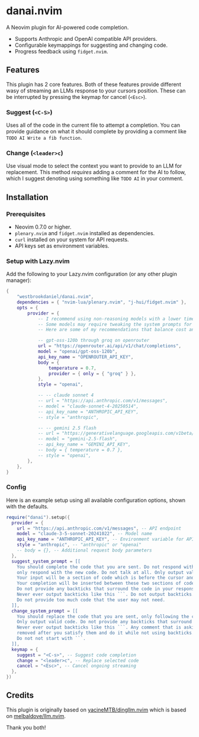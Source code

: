 # danai.nvim

A Neovim plugin for AI-powered code completion.

- Supports Anthropic and OpenAI compatible API providers.
- Configurable keymappings for suggesting and changing code.
- Progress feedback using `fidget.nvim`.

## Features

This plugin has 2 core features. Both of these features provide different
wasy of streaming an LLMs response to your cursors position.
These can be interrupted by pressing the keymap for cancel (`<Esc>`).

### Suggest (`<C-S>`)

Uses all of the code in the current file to attempt a completion.
You can provide guidance on what it should complete
by providing a comment like `TODO AI Write a fib function`.

### Change (`<leader>c`)

Use visual mode to select the context you want to provide to an LLM for replacement.
This method _requires_ adding a comment for the AI to follow, which I suggest
denoting using something like `TODO AI` in your comment.

## Installation

### Prerequisites

- Neovim 0.7.0 or higher.
- `plenary.nvim` and `fidget.nvim` installed as dependencies.
- `curl` installed on your system for API requests.
- API keys set as environment variables.

### Setup with Lazy.nvim

Add the following to your Lazy.nvim configuration (or any other plugin manager):

```lua
{
    "westbrookdaniel/danai.nvim",
    dependencies = { "nvim-lua/plenary.nvim", "j-hui/fidget.nvim" },
    opts = {
        provider = {
            -- I recommend using non-reasoning models with a lower time to first token.
            -- Some models may require tweaking the system prompts for better reliability.
            -- Here are some of my recommendations that balance cost and performance.

            -- gpt-oss-120b through groq on openrouter
            url = "https://openrouter.ai/api/v1/chat/completions",
            model = "openai/gpt-oss-120b",
            api_key_name = "OPENROUTER_API_KEY",
            body = {
                temperature = 0.7,
                provider = { only = { "groq" } },
            },
            style = "openai",

            -- -- claude sonnet 4
            -- url = "https://api.anthropic.com/v1/messages",
            -- model = "claude-sonnet-4-20250514",
            -- api_key_name = "ANTHROPIC_API_KEY",
            -- style = "anthropic",

            -- -- gemini 2.5 flash
            -- url = "https://generativelanguage.googleapis.com/v1beta/openai/chat/completions",
            -- model = "gemini-2.5-flash",
            -- api_key_name = "GEMINI_API_KEY",
            -- body = { temperature = 0.7 },
            -- style = "openai",
        },
    },
}
```

### Config

Here is an example setup using all available configuration options, shown with the defaults.

````lua
require("danai").setup({
  provider = {
    url = "https://api.anthropic.com/v1/messages", -- API endpoint
    model = "claude-3-5-sonnet-20241022", -- Model name
    api_key_name = "ANTHROPIC_API_KEY", -- Environment variable for API key
    style = "anthropic", -- "anthropic" or "openai"
    -- body = {}, -- Additional request body parameters
  },
  suggest_system_prompt = [[
    You should complete the code that you are sent. Do not respond with any of the code that was provided,
    only respond with the new code. Do not talk at all. Only output valid code.
    Your input will be a section of code which is before the cursor and then the text AFTER CURSOR and then the text after the cursor.
    Your completion will be inserted between these two sections of code.
    Do not provide any backticks that surround the code in your response.
    Never ever output backticks like this ```. Do not output backticks.
    Do not provide too much code that the user may not need.
  ]],
  change_system_prompt = [[
    You should replace the code that you are sent, only following the comments. Do not talk at all.
    Only output valid code. Do not provide any backticks that surround the code in your response.
    Never ever output backticks like this ```. Any comment that is asking you for something should be
    removed after you satisfy them and do it while not using backticks. Other comments should left alone.
    Do not not start with ```.
  ]],
  keymap = {
    suggest = "<C-s>", -- Suggest code completion
    change = "<leader>c", -- Replace selected code
    cancel = "<Esc>", -- Cancel ongoing streaming
  },
})
````

## Credits

This plugin is originally based on [yacineMTB/dingllm.nvim](https://github.com/yacineMTB/dingllm.nvim)
which is based on [melbaldove/llm.nvim](https://github.com/melbaldove/llm.nvim).

Thank you both!
